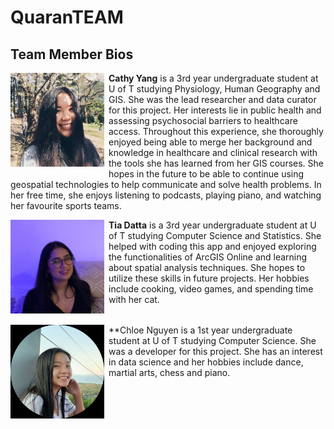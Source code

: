 # QuaranTEAM

## Team Member Bios

<img src="../images/cathy.jpg" style="max-height:150px; margin:0 .5em .25em 0; float: left;" /> **Cathy Yang** is a 3rd year undergraduate student at U of T studying Physiology, Human Geography and GIS. She was the lead researcher and data curator for this project. Her interests lie in public health and assessing psychosocial barriers to healthcare access. Throughout this experience, she thoroughly enjoyed being able to merge her background and knowledge in healthcare and clinical research with the tools she has learned from her GIS courses. She  hopes in the future to be able to continue using geospatial technologies to help communicate and solve health problems. In her free time, she enjoys listening to podcasts, playing piano, and watching her favourite sports teams.<br style="clear:both;" />

<img src="../images/tia.jpg" style="max-height:150px; margin:0 .5em .25em 0; float: left;" /> **Tia Datta** is a 3rd year undergraduate student at U of T studying Computer Science and Statistics. She helped with coding this app and enjoyed exploring the functionalities of ArcGIS Online and learning about spatial analysis techniques. She hopes to utilize these skills in future projects. Her hobbies include cooking, video games, and spending time with her cat.<br style="clear:both;" />

<img src="../images/chloe.jpg" style="max-height:150px; margin:0 .5em .25em 0; float: left;" /> **Chloe Nguyen is a 1st year undergraduate student at U of T studying Computer Science. She was a developer for this project. She has an interest in data science and her hobbies include dance, martial arts, chess and piano.